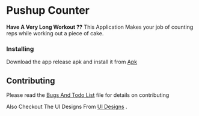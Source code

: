 # Pushup Counter

**Have A Very Long Workout ??**
This Application Makes your job of counting reps while working out a piece of cake.

### Installing

Download the app release apk and install it from
[Apk](app/build/outputs/apk/debug/app-debug.apk)

<!-- ## Built With

* [Dropwizard](http://www.dropwizard.io/1.0.2/docs/) - The web framework used
* [Maven](https://maven.apache.org/) - Dependency Management
* [ROME](https://rometools.github.io/rome/) - Used to generate RSS Feeds

-->

## Contributing

Please read the 
[Bugs And Todo List](app/BugsAndTodo.md) file for details on contributing

Also Checkout The UI Designs From
[UI Designs]() .
<!-- ## License

This project is licensed under the MIT License - see the [LICENSE.md](LICENSE.md) file for details

## Acknowledgments

* Hat tip to anyone whose code was used
* Inspiration
* etc

-->
